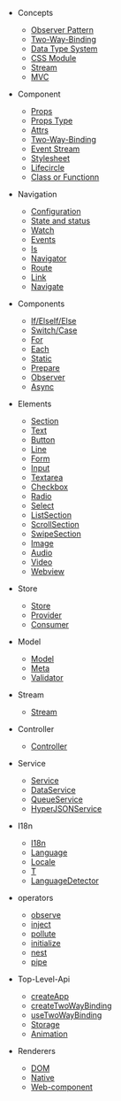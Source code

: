 - Concepts
  - [Observer Pattern](concepts/observer-pattern.md)
  - [Two-Way-Binding](concepts/two-way-binding.md)
  - [Data Type System](concepts/data-type-system.md)
  - [CSS Module](concepts/css-module.md)
  - [Stream](concepts/stream.md)
  - [MVC](concepts/mvc.md)

- Component
  - [Props](component/props.md)
  - [Props Type](component/props-type.md)
  - [Attrs](component/attrs.md)
  - [Two-Way-Binding](component/two-way-binding.md)
  - [Event Stream](component/event-stream.md)
  - [Stylesheet](component/stylesheet.md)
  - [Lifecircle](component/lifecircle.md)
  - [Class or Functionn](component/class-or-function.md)

- Navigation
  - [Configuration](navigation/config.md)
  - [State and status](navigation/state-and-status.md)
  - [Watch](navigation/watch.md)
  - [Events](navigation/events.md)
  - [Is](navigation/is.md)
  - [Navigator](navigation/navigator.md)
  - [Route](navigation/route.md)
  - [Link](navigation/link.md)
  - [Navigate](navigation/navigate.md)

- Components
  - [If/ElseIf/Else](components/if-else.md)
  - [Switch/Case](components/switch-case.md)
  - [For](components/for.md)
  - [Each](components/each.md)
  - [Static](components/static.md)
  - [Prepare](components/prepare.md)
  - [Observer](components/observer.md)
  - [Async](components/async.md)

- Elements
  - [Section](elements/section.md)
  - [Text](elements/text.md)
  - [Button](elements/button.md)
  - [Line](elements/line.md)
  - [Form](elements/form.md)
  - [Input](elements/input.md)
  - [Textarea](elements/textarea.md)
  - [Checkbox](elements/checkbox.md)
  - [Radio](elements/radio.md)
  - [Select](elements/select.md)
  - [ListSection](elements/list-section.md)
  - [ScrollSection](elements/scroll-section.md)
  - [SwipeSection](elements/swipe-sction.md)
  - [Image](elements/image.md)
  - [Audio](elements/audio.md)
  - [Video](elements/video.md)
  - [Webview](elements/webview.md)

- Store
  - [Store](store/store.md)
  - [Provider](store/provider.md)
  - [Consumer](store/consumer.md)

- Model
  - [Model](https://tyshemo.js.org/#/model)
  - [Meta](https://tyshemo.js.org/#/meta)
  - [Validator](https://tyshemo.js.org/#/validator)

- Stream
  - [Stream](https://rxjs.dev/guide/subject)

- Controller
  - [Controller](controller/controller.md)

- Service
  - [Service](services/service.md)
  - [DataService](services/data-service.md)
  - [QueueService](services/queue-service.md)
  - [HyperJSONService](services/hyperjson-service.md)

- I18n
  - [I18n](i18n/i18n.md)
  - [Language](i18n/language.md)
  - [Locale](i18n/locale.md)
  - [T](i18n/t.md)
  - [LanguageDetector](i18n/detector.md)

- operators
  - [observe](operators/observe.md)
  - [inject](operators/inject.md)
  - [pollute](operators/pollute.md)
  - [initialize](operators/initialize.md)
  - [nest](operators/nest.md)
  - [pipe](operators/pipe.md)

- Top-Level-Api
  - [createApp](api/create-app.md)
  - [createTwoWayBinding](api/create-two-way-binding.md)
  - [useTwoWayBinding](api/use-two-way-binding.md)
  - [Storage](api/storage.md)
  - [Animation](api/animation.md)

- Renderers
  - [DOM](renderers/dom.md)
  - [Native](renderers/native.md)
  - [Web-component](renderers/web-component.md)
